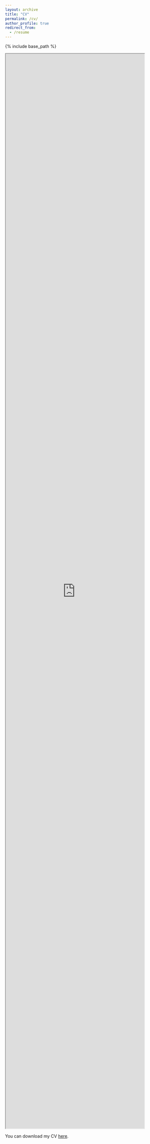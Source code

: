 ```yaml
---
layout: archive
title: "CV"
permalink: /cv/
author_profile: true
redirect_from:
  - /resume
---
```


{% include base_path %}


<iframe src="https://docs.google.com/gview?url=https://mhdrake.github.io/files/Marshall_Drake_CV.pdf&embedded=TRUE" width="90%" height="90%"></iframe>

You can download my CV [here](https://mhdrake.github.io/files/Marshall_Drake_CV.pdf).
